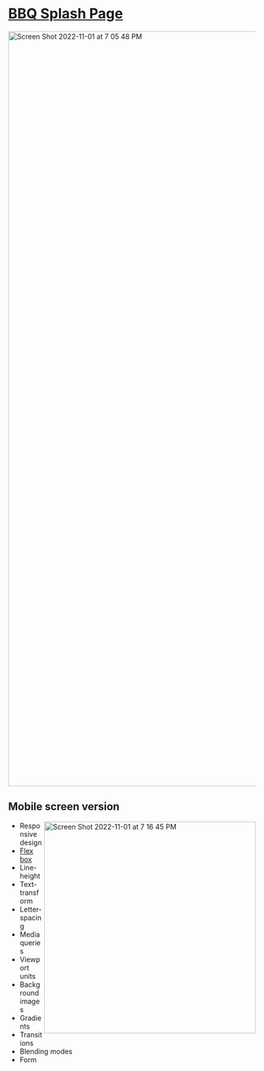 # [BBQ Splash Page](https://frontendella.github.io/BBQ-Splash-Page/)


[<img width="1536" alt="Screen Shot 2022-11-01 at 7 05 48 PM" src="https://user-images.githubusercontent.com/82247833/199379437-937e0bfb-6091-4530-9f56-f1ceff1f2ad7.png">](https://frontendella.github.io/BBQ-Splash-Page/)

## Mobile screen version

[<img width="431" align="right" alt="Screen Shot 2022-11-01 at 7 16 45 PM" src="https://user-images.githubusercontent.com/82247833/199379751-119062fe-8894-495e-b320-de89394d0a2b.png">](https://frontendella.github.io/BBQ-Splash-Page/)

* Responsive design
* [Flex box](https://developer.mozilla.org/en-US/docs/Web/CSS/display)
* Line-height
* Text-transform
* Letter-spacing 
* Media queries
* Viewport units
* Background images
* Gradients
* Transitions
* Blending modes
* Form 

